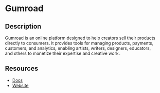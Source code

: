 # Gumroad

## Description

Gumroad is an online platform designed to help creators sell their products directly to consumers. It provides tools for managing products, payments, customers, and analytics, enabling artists, writers, designers, educators, and others to monetize their expertise and creative work.

## Resources

- [Docs](https://app.gumroad.com/api)
- [Website](gumroad.com)
